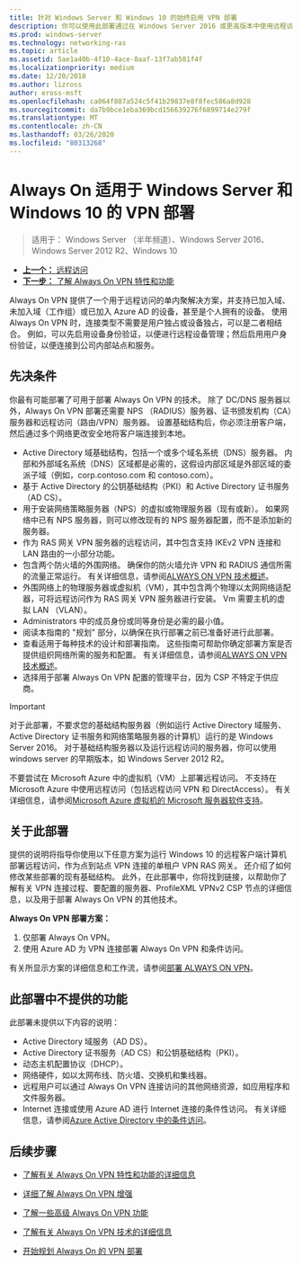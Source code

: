 ```yaml
---
title: 针对 Windows Server 和 Windows 10 的始终启用 VPN 部署
description: 你可以使用此部署通过在 Windows Server 2016 或更高版本中使用远程访问为远程员工部署 Always On 虚拟专用网络（VPN）连接，并为 Windows 10 客户端计算机 Always On VPN 配置文件。
ms.prod: windows-server
ms.technology: networking-ras
ms.topic: article
ms.assetid: 5ae1a40b-4f10-4ace-8aaf-13f7ab581f4f
ms.localizationpriority: medium
ms.date: 12/20/2018
ms.author: lizross
author: eross-msft
ms.openlocfilehash: ca064f887a524c5f41b29837e8f8fec586a8d928
ms.sourcegitcommit: da7b9bce1eba369bcd156639276f6899714e279f
ms.translationtype: MT
ms.contentlocale: zh-CN
ms.lasthandoff: 03/26/2020
ms.locfileid: "80313268"
---
```

# <a name="always-on-vpn-deployment-for-windows-server-and-windows-10"></a>Always On 适用于 Windows Server 和 Windows 10 的 VPN 部署

>适用于： Windows Server （半年频道）、Windows Server 2016、Windows Server 2012 R2、Windows 10

- [**上一个：** 远程访问](../../../Remote-Access.md)<br>
- [**下一步：** 了解 Always On VPN 特性和功能](../../vpn-map-da.md)

Always On VPN 提供了一个用于远程访问的单内聚解决方案，并支持已加入域、未加入域（工作组）或已加入 Azure AD 的设备，甚至是个人拥有的设备。 使用 Always On VPN 时，连接类型不需要是用户独占或设备独占，可以是二者相结合。 例如，可以先启用设备身份验证，以便进行远程设备管理；然后启用用户身份验证，以便连接到公司内部站点和服务。

## <a name="prerequisites"></a>先决条件

你最有可能部署了可用于部署 Always On VPN 的技术。 除了 DC/DNS 服务器以外，Always On VPN 部署还需要 NPS （RADIUS）服务器、证书颁发机构（CA）服务器和远程访问（路由/VPN）服务器。 设置基础结构后，你必须注册客户端，然后通过多个网络更改安全地将客户端连接到本地。

- Active Directory 域基础结构，包括一个或多个域名系统（DNS）服务器。 内部和外部域名系统（DNS）区域都是必需的，这假设内部区域是外部区域的委派子域（例如，corp.contoso.com 和 contoso.com）。
- 基于 Active Directory 的公钥基础结构（PKI）和 Active Directory 证书服务（AD CS）。
- 用于安装网络策略服务器（NPS）的虚拟或物理服务器（现有或新）。 如果网络中已有 NPS 服务器，则可以修改现有的 NPS 服务器配置，而不是添加新的服务器。
- 作为 RAS 网关 VPN 服务器的远程访问，其中包含支持 IKEv2 VPN 连接和 LAN 路由的一小部分功能。
- 包含两个防火墙的外围网络。  确保你的防火墙允许 VPN 和 RADIUS 通信所需的流量正常运行。 有关详细信息，请参阅[ALWAYS ON VPN 技术概述](../always-on-vpn-technology-overview.md)。
- 外围网络上的物理服务器或虚拟机（VM），其中包含两个物理以太网网络适配器，可将远程访问作为 RAS 网关 VPN 服务器进行安装。 Vm 需要主机的虚拟 LAN （VLAN）。 
- Administrators 中的成员身份或同等身份是必需的最小值。
- 阅读本指南的 "规划" 部分，以确保在执行部署之前已准备好进行此部署。
- 查看适用于每种技术的设计和部署指南。 这些指南可帮助你确定部署方案是否提供组织网络所需的服务和配置。 有关详细信息，请参阅[ALWAYS ON VPN 技术概述](../always-on-vpn-technology-overview.md)。
- 选择用于部署 Always On VPN 配置的管理平台，因为 CSP 不特定于供应商。

>[!IMPORTANT]
>对于此部署，不要求您的基础结构服务器（例如运行 Active Directory 域服务、Active Directory 证书服务和网络策略服务器的计算机）运行的是 Windows Server 2016。 对于基础结构服务器以及运行远程访问的服务器，你可以使用 windows server 的早期版本，如 Windows Server 2012 R2。
>
>不要尝试在 Microsoft Azure 中的虚拟机（VM）上部署远程访问。 不支持在 Microsoft Azure 中使用远程访问（包括远程访问 VPN 和 DirectAccess）。 有关详细信息，请参阅[Microsoft Azure 虚拟机的 Microsoft 服务器软件支持](https://support.microsoft.com/help/2721672/microsoft-server-software-support-for-microsoft-azure-virtual-machines)。

## <a name="about-this-deployment"></a>关于此部署

提供的说明将指导你使用以下任意方案为运行 Windows 10 的远程客户端计算机部署远程访问，作为点到站点 VPN 连接的单租户 VPN RAS 网关。 还介绍了如何修改某些部署的现有基础结构。 此外，在此部署中，你将找到链接，以帮助你了解有关 VPN 连接过程、要配置的服务器、ProfileXML VPNv2 CSP 节点的详细信息，以及用于部署 Always On VPN 的其他技术。

**Always On VPN 部署方案：**

1. 仅部署 Always On VPN。
2. 使用 Azure AD 为 VPN 连接部署 Always On VPN 和条件访问。

有关所显示方案的详细信息和工作流，请参阅[部署 ALWAYS ON VPN](always-on-vpn-deploy-deployment.md)。

## <a name="what-isnt-provided-in-this-deployment"></a>此部署中不提供的功能

此部署未提供以下内容的说明：

- Active Directory 域服务（AD DS）。
- Active Directory 证书服务（AD CS）和公钥基础结构（PKI）。
- 动态主机配置协议（DHCP）。
- 网络硬件，如以太网布线、防火墙、交换机和集线器。
- 远程用户可以通过 Always On VPN 连接访问的其他网络资源，如应用程序和文件服务器。
- Internet 连接或使用 Azure AD 进行 Internet 连接的条件性访问。 有关详细信息，请参阅[Azure Active Directory 中的条件访问](https://docs.microsoft.com/azure/active-directory/active-directory-conditional-access-azure-portal)。

## <a name="next-steps"></a>后续步骤

- [了解有关 Always On VPN 特性和功能的详细信息](../../vpn-map-da.md)

- [详细了解 Always On VPN 增强](../always-on-vpn-enhancements.md)

- [了解一些高级 Always On VPN 功能](always-on-vpn-adv-options.md)

- [了解有关 Always On VPN 技术的详细信息](../always-on-vpn-technology-overview.md)

- [开始规划 Always On 的 VPN 部署](always-on-vpn-deploy-deployment.md)